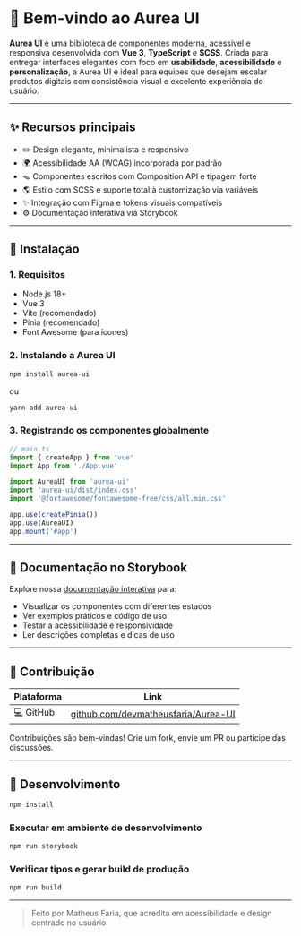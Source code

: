 # 🌟 Bem-vindo ao Aurea UI

**Aurea UI** é uma biblioteca de componentes moderna, acessível e responsiva desenvolvida com **Vue 3**, **TypeScript** e **SCSS**. Criada para entregar interfaces elegantes com foco em **usabilidade**, **acessibilidade** e **personalização**, a Aurea UI é ideal para equipes que desejam escalar produtos digitais com consistência visual e excelente experiência do usuário.

---

## ✨ Recursos principais

- ✏️ Design elegante, minimalista e responsivo
- 🌍 Acessibilidade AA (WCAG) incorporada por padrão
- 🪤 Componentes escritos com Composition API e tipagem forte
- 🌎 Estilo com SCSS e suporte total à customização via variáveis
- ✨ Integração com Figma e tokens visuais compatíveis
- ⚙️ Documentação interativa via Storybook

---

## 🚀 Instalação

### 1. Requisitos

- Node.js 18+
- Vue 3
- Vite (recomendado)
- Pinia (recomendado)
- Font Awesome (para ícones)

### 2. Instalando a Aurea UI

```bash
npm install aurea-ui
```

ou

```bash
yarn add aurea-ui
```

### 3. Registrando os componentes globalmente

```ts
// main.ts
import { createApp } from 'vue'
import App from './App.vue'

import AureaUI from 'aurea-ui'
import 'aurea-ui/dist/index.css'
import '@fortawesome/fontawesome-free/css/all.min.css'

app.use(createPinia())
app.use(AureaUI)
app.mount('#app')
```

---

## 📃 Documentação no Storybook

Explore nossa [documentação interativa](https://aurea-ui.netlify.app/?path=/docs/comece-com-aurea-ui--docs) para:

- Visualizar os componentes com diferentes estados
- Ver exemplos práticos e código de uso
- Testar a acessibilidade e responsividade
- Ler descrições completas e dicas de uso

---

## 🤝 Contribuição

| Plataforma | Link                                                                               |
| ---------- | ---------------------------------------------------------------------------------- |
| 💻 GitHub  | [github.com/devmatheusfaria/Aurea-UI](https://github.com/devmatheusfaria/Aurea-UI) |

Contribuições são bem-vindas! Crie um fork, envie um PR ou participe das discussões.

---

## 🧪 Desenvolvimento

```sh
npm install
```

### Executar em ambiente de desenvolvimento

```sh
npm run storybook
```

### Verificar tipos e gerar build de produção

```sh
npm run build
```

---

> Feito por Matheus Faria, que acredita em acessibilidade e design centrado no usuário.
